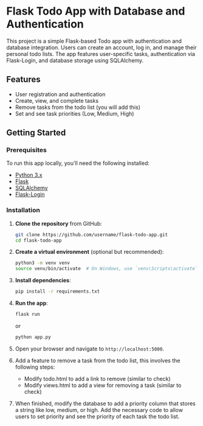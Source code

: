 # Flask Todo App with Database and Authentication

This project is a simple Flask-based Todo app with authentication and database integration. Users can create an account, log in, and manage their personal todo lists. The app features user-specific tasks, authentication via Flask-Login, and database storage using SQLAlchemy.

## Features

- User registration and authentication
- Create, view, and complete tasks
- Remove tasks from the todo list (you will add this)
- Set and see task priorities (Low, Medium, High)

## Getting Started

### Prerequisites

To run this app locally, you'll need the following installed:

- [Python 3.x](https://www.python.org/downloads/)
- [Flask](https://flask.palletsprojects.com/)
- [SQLAlchemy](https://www.sqlalchemy.org/)
- [Flask-Login](https://flask-login.readthedocs.io/en/latest/)

### Installation

1. **Clone the repository** from GitHub:
    ```bash
    git clone https://github.com/username/flask-todo-app.git
    cd flask-todo-app
    ```

2. **Create a virtual environment** (optional but recommended):
    ```bash
    python3 -m venv venv
    source venv/bin/activate  # On Windows, use `venv\Scripts\activate`
    ```

3. **Install dependencies**:
    ```bash
    pip install -r requirements.txt
    ```


4. **Run the app**:
    ```bash
    flask run
    ```
    or 
    ```bash
    python app.py
    ```

5. Open your browser and navigate to `http://localhost:5000`.


6. Add a feature to remove a task from the todo list, this involves the following steps:
    - Modify todo.html to add a link to remove (similar to check)
    - Modify views.html to add a view for removing a task (similar to check)

7. When finished, modify the database to add a priority column that stores a string like low, medium, or high.  Add the necessary code to allow users to set priority and see the priority of each task the todo list.
